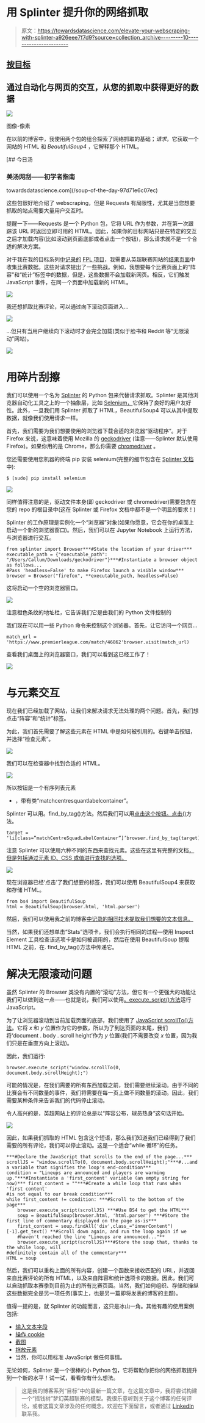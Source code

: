 # 用 Splinter 提升你的网络抓取

> 原文：<https://towardsdatascience.com/elevate-your-webscraping-with-splinter-a926eee7f7d9?source=collection_archive---------10----------------------->

## [按目标](https://towardsdatascience.com/tagged/on-target)

## 通过自动化与网页的交互，从您的抓取中获得更好的数据

![](img/bf19f573bdab691692bd5d73573feb8b.png)

图像-像素

在以前的博客中，我使用两个包的组合探索了网络抓取的基础；*请求*，它获取一个网站的 HTML 和 *BeautifulSoup4* ，它解释那个 HTML。

[](/soup-of-the-day-97d71e6c07ec) [## 今日汤

### 美汤网刮——初学者指南

towardsdatascience.com](/soup-of-the-day-97d71e6c07ec) 

这些包很好地介绍了 webscraping，但是 Requests 有局限性，尤其是当您想要抓取的站点需要大量用户交互时。

提醒一下——Requests 是一个 Python 包，它将 URL 作为参数，并在第一次跟踪该 URL 时返回立即可用的 HTML。因此，如果你的目标网站只是在特定的交互之后才加载内容(比如滚动到页面底部或者点击一个按钮)，那么请求就不是一个合适的解决方案。

对于我在我的目标系列[中记录的](https://towardsdatascience.com/tagged/on-target) [FPL 项目](/how-to-moneyball-soccer-46b589429748)，我需要从英超联赛网站的[结果页面](https://www.premierleague.com/match/46862)中收集比赛数据。这些对请求提出了一些挑战。例如，我想要每个比赛页面上的“阵容”和“统计”标签中的数据，但是，这些数据不会加载新网页。相反，它们触发 JavaScript 事件，在同一个页面中加载新的 HTML。

![](img/6b8aa8d936fa8ad358178ad777f0bad3.png)

我还想抓取比赛评论，可以通过向下滚动页面进入…

![](img/d7e1888353f3fa88567a6f7ef20ec38b.png)

…但只有当用户继续向下滚动时才会完全加载(类似于脸书和 Reddit 等“无限滚动”网站)。

![](img/baeb4e5a48d6b230b49e810ca20271c8.png)

# 用碎片刮擦

我们可以使用一个名为 [Splinter](https://splinter.readthedocs.io/en/latest/) 的 Python 包来代替请求抓取。Splinter 是其他浏览器自动化工具之上的一个抽象层，比如 [Selenium，](http://seleniumhq.org)它保持了良好的用户友好性。此外，一旦我们用 Splinter 抓取了 HTML，BeautifulSoup4 可以从其中提取数据，就像我们使用请求一样。

首先，我们需要为我们想要使用的浏览器下载合适的浏览器“驱动程序”。对于 Firefox 来说，这意味着使用 Mozilla 的 [geckodriver](https://github.com/mozilla/geckodriver/releases) (注意——Splinter 默认使用 Firefox)。如果你用的是 Chrome，那么你需要 [chromedriver](https://chromedriver.chromium.org/) 。

您还需要使用您机器的终端 pip 安装 selenium(完整的细节包含在 [Splinter 文档](https://splinter.readthedocs.io/en/latest/drivers/chrome.html)中):

```
$ [sudo] pip install selenium
```

![](img/51b769bbe6321a165e761413f7928d3a.png)

同样值得注意的是，驱动文件本身(即 geckodriver 或 chromedriver)需要包含在您的 repo 的根目录中(这在 Splinter 或 Firefox 文档中都不是一个明显的要求！)

Splinter 的工作原理是实例化一个“浏览器”对象(如果你愿意，它会在你的桌面上启动一个新的浏览器窗口)。然后，我们可以在 Jupyter Notebook 上运行方法，与浏览器进行交互。

```
from splinter import Browser***#State the location of your driver***
executable_path = {"executable_path": "/Users/Callum/Downloads/geckodriver"}***#Instantiate a browser object as follows...
#Pass 'headless=False' to make Firefox launch a visible window*** browser = Browser("firefox", **executable_path, headless=False)
```

这将启动一个空的浏览器窗口。

![](img/0ec665f7373b5125d3916e4788d12812.png)

注意橙色条纹的地址栏，它告诉我们它是由我们的 Python 文件控制的

我们现在可以用一些 Python 命令来控制这个浏览器。首先，让它访问一个网页…

```
match_url = 'https://www.premierleague.com/match/46862'browser.visit(match_url)
```

查看我们桌面上的浏览器窗口，我们可以看到这已经工作了！

![](img/1b97eed76438e37696df3bc950354242.png)

# 与元素交互

现在我们已经加载了网站，让我们来解决请求无法处理的两个问题。首先，我们想点击“阵容”和“统计”标签。

为此，我们首先需要了解这些元素在 HTML 中是如何被引用的。右键单击按钮，并选择“检查元素”。

![](img/fc9a26c10659ec0c153be8f9db755e99.png)

我们可以在检查器中找到合适的 HTML。

![](img/4f9996ecb666008001f78d3453bdcc9e.png)

所以按钮是一个有序列表元素

*   ，带有类“matchcentresquantlabelcontainer”。

Splinter 可以用。find_by_tag()方法。然后我们可以用[点击这个按钮。点击()](https://splinter.readthedocs.io/en/latest/mouse-interaction.html#click)方法。

```
target = ‘li[class=”matchCentreSquadLabelContainer”]’browser.find_by_tag(target).click()
```

注意 Splinter 可以使用六种不同的东西来查找元素。这些在这里有完整的文档[，但是包括通过元素 ID、CSS 或值进行查找的选项。](https://splinter.readthedocs.io/en/latest/finding.html)

![](img/6b60382a7da3e1e22f453d46264170a8.png)

现在浏览器已经‘点击’了我们想要的标签，我们可以使用 BeautifulSoup4 来获取和存储 HTML。

```
from bs4 import BeautifulSoup
html = BeautifulSoup(browser.html, 'html.parser')
```

然后，我们可以使用我之前的博客[中记录的相同技术提取我们想要的文本信息。](/soup-of-the-day-97d71e6c07ec)

当然，如果我们还想单击“Stats”选项卡，我们会执行相同的过程—使用 Inspect Element 工具检查该选项卡是如何被调用的，然后在使用 BeautifulSoup 提取 HTML 之前，在. find_by_tag()方法中传递它。

# 解决无限滚动问题

虽然 Splinter 的 Browser 类没有内置的“滚动”方法，但它有一个更强大的功能让我们可以做到这一点——也就是说，我们可以使用[。execute_script()方法](https://splinter.readthedocs.io/en/latest/api/driver-and-element-api.html#splinter.driver.DriverAPI.execute_script)运行 JavaScript。

为了让浏览器滚动到当前加载页面的底部，我们使用了 [JavaScript scrollTo()方法](https://www.w3schools.com/jsref/met_win_scrollto.asp)。它将 *x* 和 *y* 位置作为它的参数，所以为了到达页面的末尾，我们将‘document . body . scroll height’作为 *y* 位置(我们不需要改变 *x* 位置，因为我们只是在垂直方向上滚动)。

因此，我们运行:

```
browser.execute_script("window.scrollTo(0, document.body.scrollHeight);")
```

可能的情况是，在我们需要的所有东西加载之前，我们需要继续滚动。由于不同的比赛会有不同数量的事件，我们将需要在每一页上做不同数量的滚动。因此，我们需要某种条件来告诉我们的代码停止滚动。

令人高兴的是，英超网站上的评论总是以“阵容公布，球员热身”这句话开始。

![](img/3eef31ff9bc5edc475edce8462160067.png)

因此，如果我们抓取的 HTML 包含这个短语，那么我们知道我们已经得到了我们需要的所有评论，我们可以停止滚动。这是一个适合“while 循环”的任务。

```
***#Declare the JavaScript that scrolls to the end of the page...***
scrollJS = "window.scrollTo(0, document.body.scrollHeight);"***#...and a variable that signifies the loop's end-condition***
condition = "Lineups are announced and players are warming up."***#Instantiate a 'first_content' variable (an empty string for now)*** first_content = ""***#Create a while loop that runs when 'first content'
#is not equal to our break condition***
while first_content != condition: ***#Scroll to the bottom of the page***
    browser.execute_script(scrollJS) ***#Use BS4 to get the HTML***
    soup = BeautifulSoup(browser.html, 'html.parser') ***#Store the first line of commentary displayed on the page as-is***
    first_content = soup.findAll('div',class_="innerContent")[-1].get_text() **#Scroll down again, and run the loop again if we
    #haven't reached the line "Lineups are announced..."**
    browser.execute_script(scrollJS)***#Store the soup that, thanks to the while loop, will
#definitely contain all of the commentary***
HTML = soup
```

然后，我们可以重构上面的所有内容，创建一个函数来接收匹配的 URL，并返回来自比赛评论的所有 HTML，以及来自阵容和统计选项卡的数据。因此，我们可以自动抓取本赛季到目前为止的所有比赛页面。当然，我们如何组织、存储和操纵这些数据完全是另一项任务(事实上，也是另一篇即将发表的博客的主题)。

值得一提的是，就 Splinter 的功能而言，这只是冰山一角。其他有趣的使用案例包括:

*   [输入文本字段](https://splinter.readthedocs.io/en/latest/elements-in-the-page.html#interacting-with-forms)
*   [操作 cookie](https://splinter.readthedocs.io/en/latest/cookies.html)
*   [截图](https://splinter.readthedocs.io/en/latest/screenshot.html)
*   [拖放元素](https://splinter.readthedocs.io/en/latest/mouse-interaction.html#drag-and-drop)
*   当然，你可以用标准 JavaScript 做任何事情。

无论如何，Splinter 是一个很棒的小 Python 包，它将帮助你把你的网络抓取提升到一个新的水平！试一试，看看你有什么想法。

> 这是我的博客系列“目标”中的最新一篇文章，在这篇文章中，我将尝试构建一个“摇钱树”梦幻英超联赛的模型。我很乐意听到关于这个博客的任何评论，或者这篇文章涉及的任何概念。欢迎在下面留言，或者通过 [LinkedIn](https://www.linkedin.com/in/callum-ballard/) 联系我。